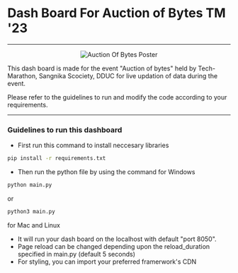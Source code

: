 # Dash Board For Auction of Bytes TM '23

---
<center>
<img src = "https://d8it4huxumps7.cloudfront.net/uploads/images/opportunity/gallery/63d1772543ffc_auction_of_bytes.png?d=1200x700" alt = "Auction Of Bytes Poster">
</center>

This dash board is made for the event "Auction of bytes" held by Tech-Marathon, Sangnika Scociety, DDUC for live updation of data during the event.

Please refer to the guidelines to run and modify the code according to your requirements.

---

### Guidelines to run this dashboard
- First run this command to install neccesary libraries 
```bash
pip install -r requirements.txt
```

- Then run the python file by using the command for Windows
```bash
python main.py
```
or 
```bash
python3 main.py
```
for Mac and Linux 

- It will run your dash board on the localhost with default "port 8050".
- Page reload can be changed depending upon the reload_duration specified in main.py (default 5 seconds)
- For styling, you can import your preferred framerwork's CDN
